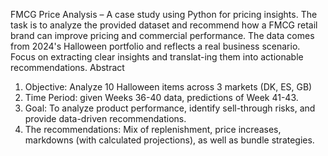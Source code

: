 FMCG Price Analysis – A case study using Python for pricing insights.
The task is to analyze the provided dataset and recommend how a FMCG retail brand can improve pricing and commercial performance. The data comes from 2024's Halloween portfolio and reflects a real business scenario. Focus on extracting clear insights and translat-ing them into actionable recommendations.
Abstract
1. Objective: Analyze 10 Halloween items across 3 markets (DK, ES, GB)
2. Time Period: given Weeks 36-40 data, predictions of Week 41-43. 
3. Goal: To analyze product performance, identify sell-through risks, and provide data-driven recommendations.
4. The recommendations: Mix of replenishment, price increases, markdowns (with calculated projections), as well as bundle strategies.

